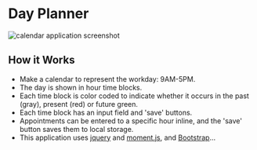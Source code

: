 # Day Planner

![calendar application screenshot](/screenshots/workday.png)

## How it Works
* Make a calendar to represent the workday: 9AM-5PM.
* The day is shown in hour time blocks.
* Each time block is color coded to indicate whether it occurs in the past (gray), present (red) or future green.
* Each time block has an input field and 'save' buttons.
* Appointments can be entered to a specific hour inline, and the 'save' button saves them to local storage.
* This application uses [jquery](https://jquery.com/) and [moment.js](https://momentjs.com/), and [Bootstrap](https://getbootstrap.com/)...